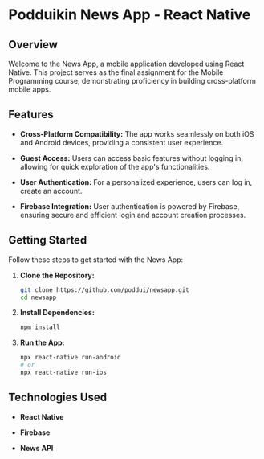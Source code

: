 # Podduikin News App - React Native

## Overview

Welcome to the News App, a mobile application developed using React Native. This project serves as the final assignment for the Mobile Programming course, demonstrating proficiency in building cross-platform mobile apps.

## Features

- **Cross-Platform Compatibility:** The app works seamlessly on both iOS and Android devices, providing a consistent user experience.
  
- **Guest Access:** Users can access basic features without logging in, allowing for quick exploration of the app's functionalities.

- **User Authentication:** For a personalized experience, users can log in, create an account.

- **Firebase Integration:** User authentication is powered by Firebase, ensuring secure and efficient login and account creation processes.

## Getting Started

Follow these steps to get started with the News App:

1. **Clone the Repository:**
   ```bash
   git clone https://github.com/poddui/newsapp.git
   cd newsapp
   ```

2. **Install Dependencies:**
   ```bash
   npm install
   ```

3. **Run the App:**
   ```bash
   npx react-native run-android
   # or
   npx react-native run-ios
   ```


## Technologies Used

- **React Native** 

- **Firebase**
  
- **News API** 

